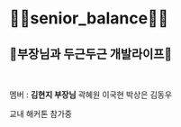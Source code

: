 # 🏋️‍♂️senior_balance🏋️‍♂️


## 🌈부장님과 두근두근 개발라이프🌈

<br>

멤버 : __김현지 부장님__ 곽혜원 이국현 박상은 김동우

교내 해커톤 참가중



